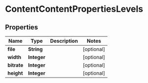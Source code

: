 
# ContentContentPropertiesLevels

## Properties
Name | Type | Description | Notes
------------ | ------------- | ------------- | -------------
**file** | **String** |  |  [optional]
**width** | **Integer** |  |  [optional]
**bitrate** | **Integer** |  |  [optional]
**height** | **Integer** |  |  [optional]



